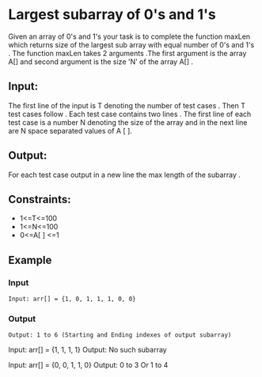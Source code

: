 # Largest subarray of 0's and 1's

Given an array of 0's and 1's your task is to complete the function maxLen which returns  size of  the  largest sub array with equal number of 0's and 1's .
The function maxLen takes 2 arguments .The first argument is the array A[] and second argument is the size 'N' of the array A[] .

## Input:

The first line of the input is T denoting the number of test cases .
Then T test cases follow . Each test case contains two lines . 
The first line of each test case is a number N denoting the size of the array and in the next line are N space separated values of A [ ].

## Output:

For each test case output in a new line the max length of the subarray .
 
## Constraints:

* 1<=T<=100
* 1<=N<=100
* 0<=A[ ] <=1

## Example

### Input

```
Input: arr[] = {1, 0, 1, 1, 1, 0, 0}
```

### Output

```
Output: 1 to 6 (Starting and Ending indexes of output subarray)
```

Input: arr[] = {1, 1, 1, 1}
Output: No such subarray

Input: arr[] = {0, 0, 1, 1, 0}
Output: 0 to 3 Or 1 to 4
```
